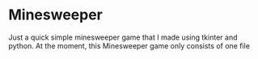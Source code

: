# Minesweeper
Just a quick simple minesweeper game that I made using tkinter and python.
At the moment, this Minesweeper game only consists of one file
